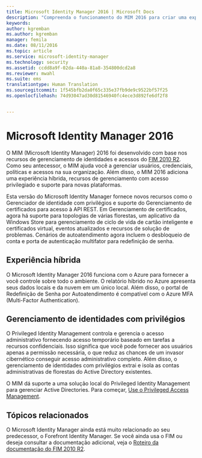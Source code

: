 ```yaml
---
title: Microsoft Identity Manager 2016 | Microsoft Docs
description: "Compreenda o funcionamento do MIM 2016 para criar uma experiência de gerenciamento de identidade mais segura e mais conveniente na nuvem e local."
keywords: 
author: kgremban
ms.author: kgremban
manager: femila
ms.date: 08/11/2016
ms.topic: article
ms.service: microsoft-identity-manager
ms.technology: security
ms.assetid: ccdd8a9f-02da-440a-81a8-354800dcd2a8
ms.reviewer: mwahl
ms.suite: ems
translationtype: Human Translation
ms.sourcegitcommit: 1f545bfb2da0f65c335e37fb9de9c9522bf57f25
ms.openlocfilehash: 74d93047ad30d81546940fc4ece3d892fe6df2f8


---
```


# <a name="microsoft-identity-manager-2016"></a>Microsoft Identity Manager 2016
O MIM (Microsoft Identity Manager) 2016 foi desenvolvido com base nos recursos de gerenciamento de identidades e acessos do [FIM 2010 R2](https://technet.microsoft.com/library/jj133885.aspx). Como seu antecessor, o MIM ajuda você a gerenciar usuários, credenciais, políticas e acessos na sua organização.  Além disso, o MIM 2016 adiciona uma experiência híbrida, recursos de gerenciamento com acesso privilegiado e suporte para novas plataformas.

Esta versão do Microsoft Identity Manager fornece novos recursos como o Gerenciador de identidade com privilégios e suporte do Gerenciamento de certificados para acesso à API REST. Em Gerenciamento de certificados, agora há suporte para topologias de várias florestas, um aplicativo da Windows Store para gerenciamento de ciclo de vida de cartão inteligente e certificados virtual, eventos atualizados e recursos de solução de problemas. Cenários de autoatendimento agora incluem o desbloqueio de conta e porta de autenticação multifator para redefinição de senha.

## <a name="hybrid-experience"></a>Experiência híbrida
O Microsoft Identity Manager 2016 funciona com o Azure para fornecer a você controle sobre todo o ambiente. O relatório híbrido no Azure apresenta seus dados locais e da nuvem em um único local. Além disso, o portal de Redefinição de Senha por Autoatendimento é compatível com o Azure MFA (Multi-Factor Authentication).

## <a name="privileged-identity-management"></a>Gerenciamento de identidades com privilégios
O Privileged Identity Management controla e gerencia o acesso administrativo fornecendo acesso temporário baseado em tarefas a recursos confidenciais. Isso significa que você pode fornecer aos usuários apenas a permissão necessária, o que reduz as chances de um invasor cibernético conseguir acesso administrativo completo. Além disso, o gerenciamento de identidades com privilégios extrai e isola as contas administrativas de florestas do Active Directory existentes.

O MIM dá suporte a uma solução local do Privileged Identity Management para gerenciar Active Directories. Para começar, [Use o Privileged Access Management](/microsoft-identity-manager/pam/privileged-identity-management-for-active-directory-domain-services).

## <a name="related-topics"></a>Tópicos relacionados
O Microsoft Identity Manager ainda está muito relacionado ao seu predecessor, o Forefront Identity Manager. Se você ainda usa o FIM ou deseja consultar a documentação adicional, veja o [Roteiro da documentação do FIM 2010 R2](https://technet.microsoft.com/library/jj133885.aspx).



<!--HONumber=Nov16_HO2-->


